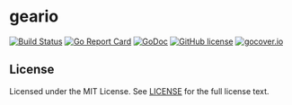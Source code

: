 # geario

[![Build Status](https://travis-ci.org/wzshiming/geario.svg?branch=master)](https://travis-ci.org/wzshiming/geario)
[![Go Report Card](https://goreportcard.com/badge/github.com/wzshiming/geario)](https://goreportcard.com/report/github.com/wzshiming/geario)
[![GoDoc](https://godoc.org/github.com/wzshiming/geario?status.svg)](https://godoc.org/github.com/wzshiming/geario)
[![GitHub license](https://img.shields.io/github/license/wzshiming/geario.svg)](https://github.com/wzshiming/geario/blob/master/LICENSE)
[![gocover.io](https://gocover.io/_badge/github.com/wzshiming/geario)](https://gocover.io/github.com/wzshiming/geario)

## License

Licensed under the MIT License. See [LICENSE](https://github.com/wzshiming/geario/blob/master/LICENSE) for the full license text.
